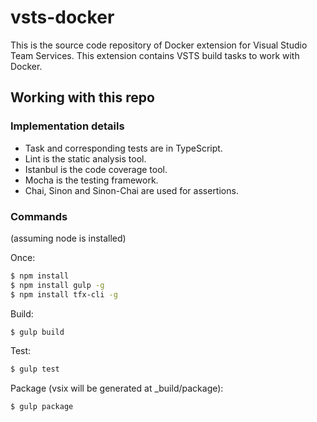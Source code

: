 # vsts-docker
This is the source code repository of Docker extension for Visual Studio Team Services. This extension contains VSTS build tasks to work with Docker.

## Working with this repo

### Implementation details
* Task and corresponding tests are in TypeScript.
* Lint is the static analysis tool.
* Istanbul is the code coverage tool.
* Mocha is the testing framework.
* Chai, Sinon and Sinon-Chai are used for assertions.

### Commands
(assuming node is installed)

Once:
```bash
$ npm install
$ npm install gulp -g
$ npm install tfx-cli -g
```

Build:
```bash
$ gulp build
```

Test:
```bash
$ gulp test
```

Package (vsix will be generated at _build/package):
```bash
$ gulp package
```